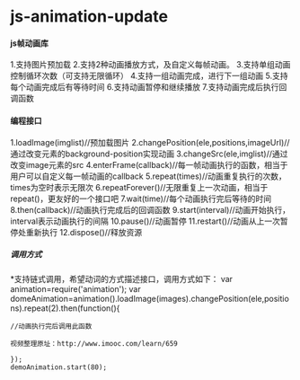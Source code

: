 # js-animation-update
#### js帧动画库
 1.支持图片预加载
 2.支持2种动画播放方式，及自定义每帧动画。
 3.支持单组动画控制循环次数（可支持无限循环）
 4.支持一组动画完成，进行下一组动画
 5.支持每个动画完成后有等待时间
 6.支持动画暂停和继续播放
 7.支持动画完成后执行回调函数

#### 编程接口
 1.loadImage(imglist)//预加载图片
 2.changePosition(ele,positions,imageUrl)//通过改变元素的background-position实现动画
 3.changeSrc(ele,imglist)//通过改变image元素的src
 4.enterFrame(callback)//每一帧动画执行的函数，相当于用户可以自定义每一帧动画的callback
 5.repeat(times)//动画重复执行的次数，times为空时表示无限次
 6.repeatForever()//无限重复上一次动画，相当于repeat()，更友好的一个接口吧
 7.wait(time)//每个动画执行完后等待的时间
 8.then(callback)//动画执行完成后的回调函数
 9.start(interval)//动画开始执行，interval表示动画执行的间隔
 10.pause()//动画暂停
 11.restart()//动画从上一次暂停处重新执行
 12.dispose()//释放资源

##### 调用方式
*支持链式调用，希望动词的方式描述接口，调用方式如下：
    var animation=require('animation');
    var domeAnimation=animation().loadImage(images).changePosition(ele,positions).repeat(2).then(function(){

    //动画执行完后调用此函数
    
    视频整理原址：http://www.imooc.com/learn/659 

    });
    demoAnimation.start(80);
